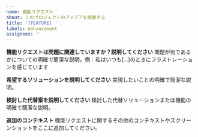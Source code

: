 ```yaml
---
name: 機能リクエスト
about: このプロジェクトのアイデアを提案する
title: '[FEATURE] '
labels: enhancement
assignees: ''
---
```


**機能リクエストは問題に関連していますか？説明してください**
問題が何であるかについての明確で簡潔な説明。例：私はいつも[...]のときにフラストレーションを感じています

**希望するソリューションを説明してください**
実現したいことの明確で簡潔な説明。

**検討した代替案を説明してください**
検討した代替ソリューションまたは機能の明確で簡潔な説明。

**追加のコンテキスト**
機能リクエストに関するその他のコンテキストやスクリーンショットをここに追加してください。
